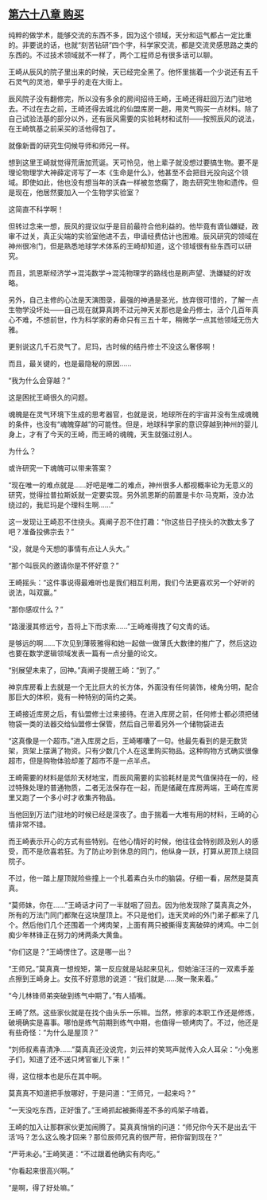 ## [第六十八章 购买](https://www.xxbiquge.com/11_11207/8854997.html)


  纯粹的做学术，能够交流的东西不多，因为这个领域，天分和运气都占一定比重的。非要说的话，也就“刻苦钻研”四个字，科学家交流，都是交流灵感思路之类的东西的。不过技术领域就不一样了，两个工程师总有很多话可以聊。

  王崎从辰风的院子里出来的时候，天已经完全黑了。他怀里揣着一个少说还有五千石灵气的灵池，晕乎乎的走在大街上。

  辰风院子没有翻修完，所以没有多余的房间招待王崎，王崎还得赶回万法门驻地去。不过在去之前，王崎还得去城北的仙盟库房一趟，用灵气购买一点材料。除了自己试验法基的部分以外，还有辰风需要的实验耗材和试剂——按照辰风的说法，在王崎筑基之前采买的活他得包了。

  就像新晋的研究生伺候导师和师兄一样。

  想到这里王崎就觉得荒唐加荒诞。天可怜见，他上辈子就没想过要搞生物。要不是理论物理学大神薛定谔写了一本《生命是什么》，他甚至不会把目光投向这个领域。即使如此，他也没有想当年的沃森一样被忽悠瘸了，跑去研究生物和遗传。但是现在，他居然要加入一个生物学实验室？

  这简直不科学啊！

  但转过念来一想，辰风的提议似乎是目前最符合他利益的。他毕竟有谪仙嫌疑，政审不过关，真正尖端的实验室他进不去，申请经费估计也困难。辰风研究的领域在神州很冷门，但是熟悉地球学术体系的王崎却知道，这个领域很有些东西可以研究。

  而且，凯恩斯经济学→混沌数学→混沌物理学的路线也是刷声望、洗嫌疑的好攻略。

  另外，自己主修的心法是天演图录，最强的神通是圣光，放弃很可惜的，了解一点生物学没坏处——自己现在就算真跨不过元神天关那也是金丹修士，活个几百年真心不难，不想前世，作为科学家的寿命只有三五十年，稍微学一点其他领域无伤大雅。

  更别说这几千石灵气了。尼玛，古时候的结丹修士不没这么奢侈啊！

  而且，最关键的，也是最隐秘的原因……

  “我为什么会穿越？”

  这是困扰王崎很久的问题。

  魂魄是在灵气环境下生成的思考器官，也就是说，地球所在的宇宙并没有生成魂魄的条件，也没有“魂魄穿越”的可能性。但是，地球科学家的意识穿越到神州的婴儿身上，才有了今天的王崎，而王崎的魂魄，天生就强过别人。

  为什么？

  或许研究一下魂魄可以带来答案？

  “现在唯一的难点就是……好吧是唯二的难点，神州很多人都视概率论为无意义的研究，觉得拉普拉斯妖就一定要实现。另外凯恩斯的前置是卡尔·马克斯，没办法绕过的，我尼玛是个理科生啊……”

  这一发现让王崎忍不住挠头。真阐子忍不住打趣：“你这些日子挠头的次数太多了吧？准备投佛宗去？”

  “没，就是今天想的事情有点让人头大。”

  “那个叫辰风的邀请你是不怀好意？”

  王崎摇头：“这件事说得最难听也是我们相互利用，我们今法更喜欢另一个好听的说法，叫双赢。”

  “那你感叹什么？”

  “路漫漫其修远兮，吾将上下而求索……”王崎难得拽了句文青的话。

  是够远的啊……下次见到薄筱雅得和她一起做一做薄氏大数律的推广了，然后这边也要在数学逻辑领域发表一篇有一点分量的论文。

  “别展望未来了，回神。”真阐子提醒王崎：“到了。”

  神京库房看上去就是一个无比巨大的长方体，外面没有任何装饰，棱角分明，配合那巨大的体积，竟有一种特别的简约之美。

  王崎接近库房之后，有仙盟修士过来接待。在进入库房之前，任何修士都必须把储物袋一类的法器交给仙盟修士保管，然后自己带着另外一个储物袋进去

  “这真像是一个超市。”进入库房之后，王崎嘟囔了一句。他最先看到的是无数货架，货架上摆满了物资。只有少数几个人在这里购买物品。这种购物方式确实很像超市，但是购物体验却差了超市不是一点半点。

  王崎需要的材料是低阶天材地宝，而辰风需要的实验耗材是灵气值保持在一的，经过特殊处理的普通物质，二者无法保存在一起，而是储藏在库房两端，王崎在库房里又跑了一个多小时才收集齐物品。

  当他回到万法门驻地的时候已经是深夜了。由于揣着一大堆有用的材料，王崎的心情非常不错。

  而王崎表示开心的方式有些特别。在他心情好的时候，他往往会特别顾及别人的感受，而不是欣喜若狂。为了防止吵到休息的同门，他纵身一跃，打算从房顶上绕回院子。

  不过，他一踏上屋顶就险些撞上一个扎着素白头巾的脑袋。仔细一看，居然是莫真真。

  “莫师妹，你在……”王崎话才问了一半就咽了回去。因为他发现除了莫真真之外，所有的万法门同门都聚在这块屋顶上。不只是他们，连天灵岭的外门弟子都来了几个。然后他们几个还围着一个烤肉架，上面有两只被撕得支离破碎的烤鸡。中二剑痴少年林锋正在努力的烤两条大黄鱼。

  “你们这是？”王崎愣住了。这是哪一出？

  “王师兄。”莫真真一想规矩，第一反应就是站起来见礼，但她油汪汪的一双素手差点擦到王崎身上。女孩不好意思的说道：“我们就是……聚一聚来着。”

  “今儿林锋师弟突破到练气中期了。”有人插嘴。

  王崎了然。这些家伙就是在找个由头乐一乐嘛。当然，修家的本职工作还是修炼，破境确实是喜事。哪怕是练气前期到练气中期，也值得一顿烤肉了。不过，他还是有些奇怪：“为什么是屋顶？”

  “刘师叔素喜清净……”莫真真还没说完，刘云祥的笑骂声就传入众人耳朵：“小兔崽子们，知道了还不送只烤官雀儿下来！”

  得，这位根本也是乐在其中啊。

  莫真真不知道把手放哪好，于是问道：“王师兄，一起来吗？”

  “一天没吃东西，正好饿了。”王崎抓起被撕得差不多的鸡架子啃着。

  王崎的加入让那群家伙更加闹腾了。莫真真悄悄的问道：“师兄你今天不是出去‘干活’吗？怎么这么晚才回来？那位辰师兄真的很严苛，把你留到现在？”

  “严苛未必。”王崎笑道：“不过跟着他确实有肉吃。”

  “你看起来很高兴啊。”

  “是啊，得了好处嘛。”
